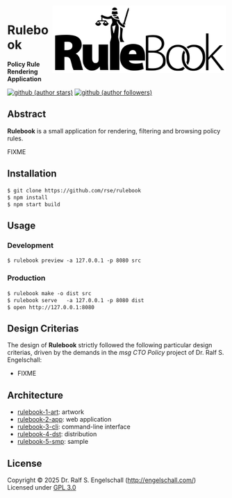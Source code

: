 
<img src="https://raw.githubusercontent.com/rse/rulebook/master/rulebook-1-art/rulebook-black.svg" width="400" align="right" alt=""/>

Rulebook
========

**Policy Rule Rendering Application**

[![github (author stars)](https://img.shields.io/github/stars/rse?logo=github&label=author%20stars&color=%233377aa)](https://github.com/rse)
[![github (author followers)](https://img.shields.io/github/followers/rse?label=author%20followers&logo=github&color=%234477aa)](https://github.com/rse)

Abstract
--------

**Rulebook** is a small application for rendering, filtering and
browsing policy rules.

FIXME

Installation
------------

```
$ git clone https://github.com/rse/rulebook
$ npm install
$ npm start build
```

Usage
-----

### Development

```
$ rulebook preview -a 127.0.0.1 -p 8080 src
```

### Production

```
$ rulebook make -o dist src
$ rulebook serve   -a 127.0.0.1 -p 8080 dist
$ open http://127.0.0.1:8080
```

Design Criterias
----------------

The design of **Rulebook** strictly followed the following particular
design criterias, driven by the demands in the *msg CTO Policy* project
of Dr. Ralf S. Engelschall:

- FIXME

Architecture
------------

- [rulebook-1-art](./rulebook-1-art): artwork
- [rulebook-2-app](./rulebook-2-app): web application
- [rulebook-3-cli](./rulebook-3-cli): command-line interface
- [rulebook-4-dst](./rulebook-4-dst): distribution
- [rulebook-5-smp](./rulebook-5-smp): sample

License
-------

Copyright &copy; 2025 Dr. Ralf S. Engelschall (http://engelschall.com/)<br/>
Licensed under [GPL 3.0](https://spdx.org/licenses/GPL-3.0-only)


